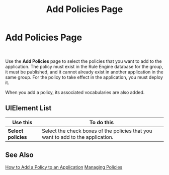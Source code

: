﻿---
title: Add Policies Page
TOCTitle: Add Policies Page
ms:assetid: 37d5aaec-a478-4d8c-9ff3-300a2e039479
ms:mtpsurl: https://msdn.microsoft.com/en-us/library/Aa559607(v=BTS.80)
ms:contentKeyID: 51527312
ms.date: 08/30/2017
mtps_version: v=BTS.80
f1_keywords:
- bts10.appdeploy.policy.add
---

# Add Policies Page

 

Use the **Add Policies** page to select the policies that you want to add to the application. The policy must exist in the Rule Engine database for the group, it must be published, and it cannot already exist in another application in the same group. For the policy to take effect in the application, you must deploy it.

When you add a policy, its associated vocabularies are also added.

## UIElement List

<table>
<thead>
<tr class="header">
<th>Use this</th>
<th>To do this</th>
</tr>
</thead>
<tbody>
<tr class="odd">
<td><strong>Select policies</strong></td>
<td>Select the check boxes of the policies that you want to add to the application.</td>
</tr>
</tbody>
</table>


## See Also

[How to Add a Policy to an Application](https://msdn.microsoft.com/library/aa577392\(v=bts.80\))  
[Managing Policies](https://msdn.microsoft.com/library/aa561998\(v=bts.80\))

